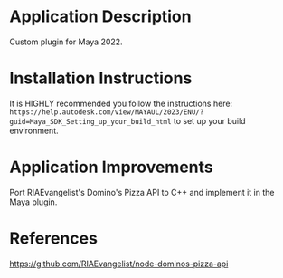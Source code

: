 # Application Description

Custom plugin for Maya 2022.

# Installation Instructions

It is HIGHLY recommended you follow the instructions here: `https://help.autodesk.com/view/MAYAUL/2023/ENU/?guid=Maya_SDK_Setting_up_your_build_html` to set up your build environment.

# Application Improvements

Port RIAEvangelist's Domino's Pizza API to C++ and implement it in the Maya plugin.

# References

https://github.com/RIAEvangelist/node-dominos-pizza-api